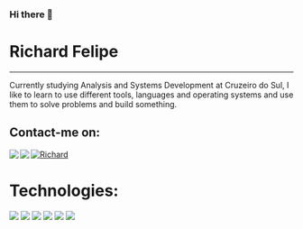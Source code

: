 ### Hi there 👋


# Richard Felipe <br>
<hr>


Currently studying Analysis and Systems Development at Cruzeiro do Sul, I like to learn to use different tools, languages ​​and operating systems and use them to solve problems and build something. 


## Contact-me on:<br>

<a target="_blank" href="https://www.linkedin.com/in/richard-felipe-da-silva-oliveira-1ab55a135/">
 <img align="left" src="https://img.icons8.com/fluent/48/000000/linkedin.png"/>
</a>
<a target="_blank" href="https://api.whatsapp.com/send?phone=5511946348130">
 <img align="left" " src="https://img.icons8.com/fluent/48/000000/whatsapp.png"/>
</a>

<a target="_blank" href="mailto:richardfelipe.rfo@gmail.com">
  <img alt="Richard" src="https://img.icons8.com/fluent/48/000000/gmail--v2.png"/>
</a>
<br>

# Technologies: <br>
 <img src="https://img.shields.io/badge/-DOCKER-329ded?style=flat-square&logo=docker&logoColor=white"/>
 <img src="https://img.shields.io/badge/-Nodejs-339933?style=flat-square&logo=Node.js&logoColor=white"/>
 <img src="https://img.shields.io/badge/-PYTHON-204462?style=flat-square&logo=python&logoColor=white"/>
 <img src="https://img.shields.io/badge/-VSCode-007ACC?style=flat-square&logo=visual-studio-code&logoColor=white">
 <img src="https://img.shields.io/badge/-JavaScript-black?style=flat-square&logo=javascript">
 <img src="https://img.shields.io/badge/-MySQL-4479A1?style=flat-square&logo=mysql&logoColor=white">




